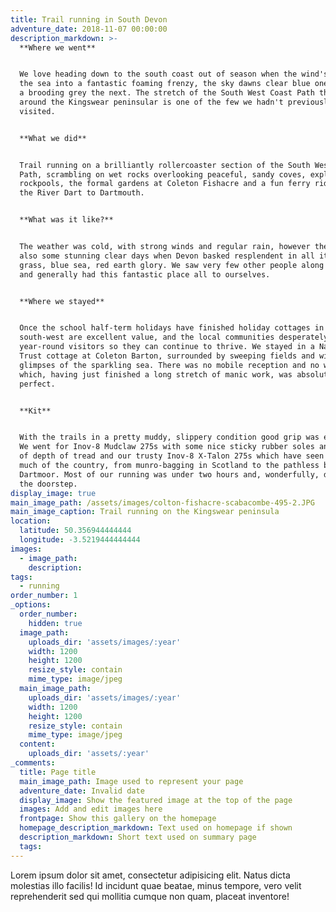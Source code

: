 ```yaml
---
title: Trail running in South Devon
adventure_date: 2018-11-07 00:00:00
description_markdown: >-
  **Where we went**


  We love heading down to the south coast out of season when the wind's whipping
  the sea into a fantastic foaming frenzy, the sky dawns clear blue one day and
  a brooding grey the next. The stretch of the South West Coast Path that runs
  around the Kingswear peninsular is one of the few we hadn't previously
  visited.


  **What we did**


  Trail running on a brilliantly rollercoaster section of the South West Coast
  Path, scrambling on wet rocks overlooking peaceful, sandy coves, exploring
  rockpools, the formal gardens at Coleton Fishacre and a fun ferry ride across
  the River Dart to Dartmouth.


  **What was it like?**


  The weather was cold, with strong winds and regular rain, however there were
  also some stunning clear days when Devon basked resplendent in all its green
  grass, blue sea, red earth glory. We saw very few other people along the coast
  and generally had this fantastic place all to ourselves.


  **Where we stayed**


  Once the school half-term holidays have finished holiday cottages in the
  south-west are excellent value, and the local communities desperately need
  year-round visitors so they can continue to thrive. We stayed in a National
  Trust cottage at Coleton Barton, surrounded by sweeping fields and with
  glimpses of the sparkling sea. There was no mobile reception and no wifi
  which, having just finished a long stretch of manic work, was absolutely
  perfect.


  **Kit**


  With the trails in a pretty muddy, slippery condition good grip was essential.
  We went for Inov-8 Mudclaw 275s with some nice sticky rubber soles and plenty
  of depth of tread and our trusty Inov-8 X-Talon 275s which have seen us around
  much of the country, from munro-bagging in Scotland to the pathless bogs of
  Dartmoor. Most of our running was under two hours and, wonderfully, done from
  the doorstep.
display_image: true
main_image_path: /assets/images/colton-fishacre-scabacombe-495-2.JPG
main_image_caption: Trail running on the Kingswear peninsula
location:
  latitude: 50.356944444444
  longitude: -3.5219444444444
images:
  - image_path:
    description:
tags:
  - running
order_number: 1
_options:
  order_number:
    hidden: true
  image_path:
    uploads_dir: 'assets/images/:year'
    width: 1200
    height: 1200
    resize_style: contain
    mime_type: image/jpeg
  main_image_path:
    uploads_dir: 'assets/images/:year'
    width: 1200
    height: 1200
    resize_style: contain
    mime_type: image/jpeg
  content:
    uploads_dir: 'assets/:year'
_comments:
  title: Page title
  main_image_path: Image used to represent your page
  adventure_date: Invalid date
  display_image: Show the featured image at the top of the page
  images: Add and edit images here
  frontpage: Show this gallery on the homepage
  homepage_description_markdown: Text used on homepage if shown
  description_markdown: Short text used on summary page
  tags:
---
```


Lorem ipsum dolor sit amet, consectetur adipisicing elit. Natus dicta molestias illo facilis! Id incidunt quae beatae, minus tempore, vero velit reprehenderit sed qui mollitia cumque non quam, placeat inventore!